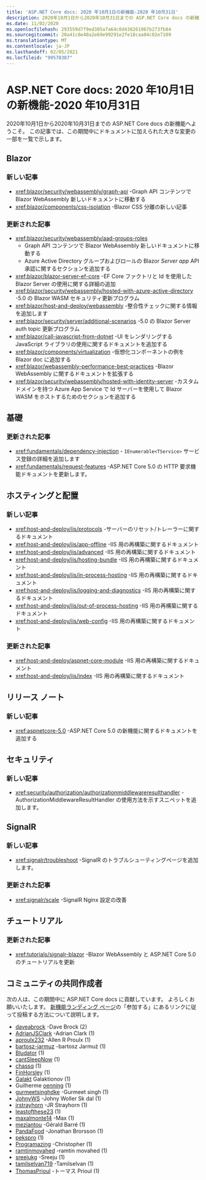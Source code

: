 ```yaml
---
title: 'ASP.NET Core docs: 2020 年10月1日の新機能-2020 年10月31日'
description: 2020年10月1日から2020年10月31日までの ASP.NET Core docs の新機能について説明します。
ms.date: 11/02/2020
ms.openlocfilehash: 293559d7f9ed305a7a64c0d438261967b273fb84
ms.sourcegitcommit: 20a41c8e40a2e69e99291e2fe18caa04c02e7109
ms.translationtype: MT
ms.contentlocale: ja-JP
ms.lasthandoff: 02/05/2021
ms.locfileid: "99578387"
---
```

# <a name="aspnet-core-docs-whats-new-for-october-1-2020---october-31-2020"></a>ASP.NET Core docs: 2020 年10月1日の新機能-2020 年10月31日

2020年10月1日から2020年10月31日までの ASP.NET Core docs の新機能へようこそ。 この記事では、この期間中にドキュメントに加えられた大きな変更の一部を一覧で示します。

## <a name="blazor"></a>Blazor

### <a name="new-articles"></a>新しい記事

- <xref:blazor/security/webassembly/graph-api> -Graph API コンテンツで Blazor WebAssembly 新しいドキュメントに移動する
- <xref:blazor/components/css-isolation> -Blazor CSS 分離の新しい記事

### <a name="updated-articles"></a>更新された記事

- <xref:blazor/security/webassembly/aad-groups-roles>
  - Graph API コンテンツで Blazor WebAssembly 新しいドキュメントに移動する
  - Azure Active Directory グループおよびロールの Blazor *Server app* API 承認に関するセクションを追加する
- <xref:blazor/blazor-server-ef-core> -EF Core ファクトリと Id を使用した Blazor Server の使用に関する詳細の追加
- <xref:blazor/security/webassembly/hosted-with-azure-active-directory> -5.0 の Blazor WASM セキュリティ更新プログラム
- <xref:blazor/host-and-deploy/webassembly> -整合性チェックに関する情報を追加します
- <xref:blazor/security/server/additional-scenarios> -5.0 の Blazor Server auth topic 更新プログラム
- <xref:blazor/call-javascript-from-dotnet> -UI をレンダリングする JavaScript ライブラリの使用に関するドキュメントを追加する
- <xref:blazor/components/virtualization> -仮想化コンポーネントの例を Blazor doc に追加する
- <xref:blazor/webassembly-performance-best-practices> -Blazor WebAssembly に関するドキュメントを拡張する
- <xref:blazor/security/webassembly/hosted-with-identity-server> -カスタムドメインを持つ Azure App Service で Id サーバーを使用して Blazor WASM をホストするためのセクションを追加する

## <a name="fundamentals"></a>基礎

### <a name="updated-articles"></a>更新された記事

- <xref:fundamentals/dependency-injection> - `IEnumerable<TService>` サービス登録の詳細を追加します
- <xref:fundamentals/request-features> -ASP.NET Core 5.0 の HTTP 要求機能ドキュメントを更新します。

## <a name="hosting-and-deployment"></a>ホスティングと配置

### <a name="new-articles"></a>新しい記事

- <xref:host-and-deploy/iis/protocols> -サーバーのリセット/トレーラーに関するドキュメント
- <xref:host-and-deploy/iis/app-offline> -IIS 用の再構築に関するドキュメント
- <xref:host-and-deploy/iis/advanced> -IIS 用の再構築に関するドキュメント
- <xref:host-and-deploy/iis/hosting-bundle> -IIS 用の再構築に関するドキュメント
- <xref:host-and-deploy/iis/in-process-hosting> -IIS 用の再構築に関するドキュメント
- <xref:host-and-deploy/iis/logging-and-diagnostics> -IIS 用の再構築に関するドキュメント
- <xref:host-and-deploy/iis/out-of-process-hosting> -IIS 用の再構築に関するドキュメント
- <xref:host-and-deploy/iis/web-config> -IIS 用の再構築に関するドキュメント

### <a name="updated-articles"></a>更新された記事

- <xref:host-and-deploy/aspnet-core-module> -IIS 用の再構築に関するドキュメント
- <xref:host-and-deploy/iis/index> -IIS 用の再構築に関するドキュメント

## <a name="release-notes"></a>リリース ノート

### <a name="new-articles"></a>新しい記事

- <xref:aspnetcore-5.0> -ASP.NET Core 5.0 の新機能に関するドキュメントを追加する

## <a name="security"></a>セキュリティ

### <a name="new-articles"></a>新しい記事

- <xref:security/authorization/authorizationmiddlewareresulthandler> -AuthorizationMiddlewareResultHandler の使用方法を示すスニペットを追加します。

## <a name="signalr"></a>SignalR

### <a name="new-articles"></a>新しい記事

- <xref:signalr/troubleshoot> -SignalR のトラブルシューティングページを追加します。

### <a name="updated-articles"></a>更新された記事

- <xref:signalr/scale> -SignalR Nginx 設定の改善

## <a name="tutorials"></a>チュートリアル

### <a name="updated-articles"></a>更新された記事

- <xref:tutorials/signalr-blazor> -Blazor WebAssembly と ASP.NET Core 5.0 のチュートリアルを更新

## <a name="community-contributors"></a>コミュニティの共同作成者

次の人は、この期間中に ASP.NET Core docs に貢献しています。 よろしくお願いいたします。 [新機能ランディング ページ](index.yml)の「参加する」にあるリンクに従って投稿する方法について説明します。

- [daveabrock](https://github.com/daveabrock) -Dave Brock (2)
- [AdrianJSClark](https://github.com/AdrianJSClark) -Adrian Clark (1)
- [aproulx232](https://github.com/aproulx232) -Allen R Proulx (1)
- [bartosz-jarmuz](https://github.com/bartosz-jarmuz) -bartosz Jarmuż (1)
- [Bludator](https://github.com/Bludator) (1)
- [cantSleepNow](https://github.com/cantSleepNow) (1)
- [chassq](https://github.com/chassq) (1)
- [FinHorsley](https://github.com/FinHorsley) (1)
- [Galakt](https://github.com/galakt) Galaktionov (1)
- Guilherme [oenning](https://github.com/goenning) (1)
- [gurmeetsinghdke](https://github.com/gurmeetsinghdke) -Gurmeet singh (1)
- [JohnyWS](https://github.com/JohnyWS) -Johny Woller Sk dal (1)
- [jrstrayhorn](https://github.com/jrstrayhorn) -JR Strayhorn (1)
- [leastofthese23](https://github.com/leastofthese23) (1)
- [maxalmonte14](https://github.com/maxalmonte14) -Max (1)
- [meziantou](https://github.com/meziantou) -Gérald Barré (1)
- [PandaFood](https://github.com/PandaFood) -Jonathan Brorsson (1)
- [pekspro](https://github.com/pekspro) (1)
- [Programazing](https://github.com/Programazing) -Christopher (1)
- [ramtinmovahed](https://github.com/ramtinmovahed) -ramtin movahed (1)
- [sreejukg](https://github.com/sreejukg) -Sreeju (1)
- [tamilselvan719](https://github.com/tamilselvan719) -Tamilselvan (1)
- [ThomasPrioul](https://github.com/ThomasPrioul) -トーマス Prioul (1)
